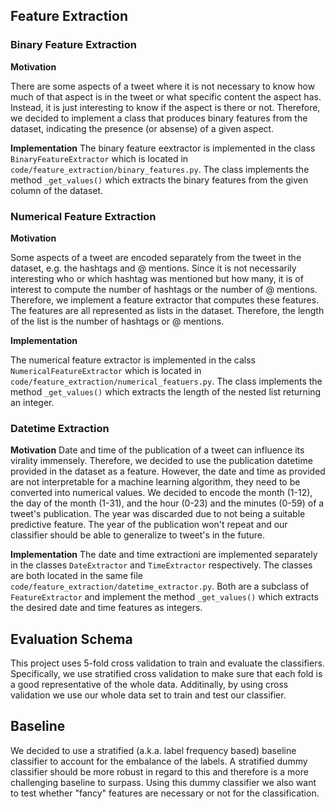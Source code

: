 ## Feature Extraction

### Binary Feature Extraction

**Motivation**

There are some aspects of a tweet where it is not necessary to know how much of that aspect is in the tweet or what specific content the aspect has.
Instead, it is just interesting to know if the aspect is there or not. 
Therefore, we decided to implement a class that produces binary features from the dataset, indicating the presence (or absense) of a given aspect.

**Implementation**
The binary feature eextractor is implemented in the class `BinaryFeatureExtractor` which is located in `code/feature_extraction/binary_features.py`.
The class implements the method `_get_values()` which extracts the binary features from the given column of the dataset.

### Numerical Feature Extraction

**Motivation**

Some aspects of a tweet are encoded separately from the tweet in the dataset, e.g. the hashtags and @ mentions. 
Since it is not necessarily interesting who or which hashtag was mentioned but how many, it is of interest to compute the number of hashtags or the number of @ mentions. 
Therefore, we implement a feature extractor that computes these features. 
The features are all represented as lists in the dataset. 
Therefore, the length of the list is the number of hashtags or @ mentions.

**Implementation**

The numerical feature extractor is implemented in the calss `NumericalFeatureExtractor` which is located in `code/feature_extraction/numerical_featuers.py`.
The class implements the method `_get_values()` which extracts the length of the nested list returning an integer. 

### Datetime Extraction

**Motivation**
Date and time of the publication of a tweet can influence its virality immensely. Therefore, we decided to use the publication datetime provided in the dataset as a feature.
However, the date and time as provided are not interpretable for a machine learning algorithm, they need to be converted into numerical values.
We decided to encode the month (1-12), the day of the month (1-31), and the hour (0-23) and the minutes (0-59) of a tweet's publication. The year was discarded due to not being a suitable predictive feature.
The year of the publication won't repeat and our classifier should be able to generalize to tweet's in the future.

**Implementation**
The date and time extractioni are implemented separately in the classes `DateExtractor` and `TimeExtractor` respectively.
The classes are both located in the same file `code/feature_extraction/datetime_extractor.py`. 
Both are a subclass of `FeatureExtractor` and implement the method `_get_values()` which extracts the desired date and time features as integers.

## Evaluation Schema
This project uses 5-fold cross validation to train and evaluate the classifiers.
Specifically, we use stratified cross validation to make sure that each fold is a good representative of the whole data.
Additinally, by using cross validation we use our whole data set to train and test our classifier.

## Baseline
We decided to use a stratified (a.k.a. label frequency based) baseline classifier to account for the embalance of the labels.
A stratified dummy classifier should be more robust in regard to this and therefore is a more challenging baseline to surpass.
Using this dummy classifier we also want to test whether "fancy" features are necessary or not for the classification. 